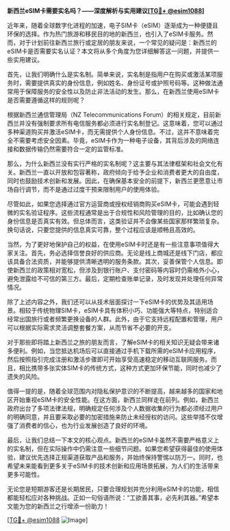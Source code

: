 **新西兰eSIM卡需要实名吗？——深度解析与实用建议[[TG💪+ @esim1088](https://t.me/s/esim1088)]**

近年来，随着全球数字化进程的加速，电子SIM卡（eSIM）逐渐成为一种便捷且环保的选择。作为热门旅游和移民目的地的新西兰，也引入了eSIM卡服务。然而，对于计划前往新西兰旅行或定居的朋友来说，一个常见的疑问是：新西兰的eSIM卡是否需要实名认证？本文将从多个角度为您详细解答这一问题，并提供一些实用建议。

首先，让我们明确什么是实名制。简单来说，实名制是指用户在购买或激活某项服务时，需要提供真实的身份信息，例如姓名、身份证号或护照号码等。这种做法通常用于保障服务的安全性以及防止非法活动的发生。那么，在新西兰使用eSIM卡是否需要遵循这样的规则呢？

根据新西兰通信管理局（NZ Telecommunications Forum）的相关规定，目前新西兰并没有强制要求所有电信服务都必须进行实名制登记。这意味着，您可以通过多种渠道购买并激活eSIM卡，而无需提供个人身份信息。不过，这并不意味着完全不需要考虑安全因素。毕竟，eSIM卡作为一种电子设备，其背后涉及的网络连接和数据传输仍然需要符合一定的监管标准。

那么，为什么新西兰没有实行严格的实名制呢？这主要与其法律框架和社会文化有关。新西兰一直以开放和包容著称，政府倾向于给予企业和消费者更大的自由度，同时也鼓励技术创新和发展。因此，在确保基本安全的前提下，新西兰更愿意让市场自行调节，而不是通过过度干预来限制用户的使用体验。

尽管如此，如果您选择通过官方运营商或授权经销商购买eSIM卡，可能会遇到轻微的实名验证程序。这些流程通常是出于合规性和风险管理的目的，比如确认您的身份信息是否真实有效。但总体而言，这类验证并不会像某些国家那样繁琐复杂。换句话说，只要您提供的信息真实可靠，整个过程应该是顺畅且高效的。

当然，为了更好地保护自己的权益，在使用eSIM卡时还是有一些注意事项值得大家关注。首先，务必选择信誉良好的供应商。无论是线上商城还是线下门店，都应该具备合法资质，并能够提供清晰透明的服务条款。其次，妥善保管个人信息。即使新西兰的政策相对宽松，但涉及到银行账户、支付密码等内容时仍需格外小心，避免泄露给不可信的第三方。最后，定期检查账单记录，及时发现并处理任何异常情况。

除了上述内容之外，我们还可以从技术层面探讨一下eSIM卡的优势及其适用场景。相较于传统物理SIM卡，eSIM卡具有体积小巧、功能强大等特点，特别适合经常出国旅行或者频繁更换设备的人群。此外，由于它支持远程配置和管理，用户可以根据实际需求灵活调整套餐方案，从而节省不必要的开支。

对于那些即将踏上新西兰之旅的朋友而言，了解eSIM卡的相关知识无疑会带来诸多便利。例如，当您抵达机场后可以直接通过手机下载所需的eSIM卡应用程序，然后按照指引完成注册和激活步骤即可开始享受高速稳定的移动互联网服务。而且，相比携带多张实体SIM卡的传统方式，这种方式更加环保节能，同时也减少了遗失的风险。

值得一提的是，随着全球范围内对隐私保护意识的不断提高，越来越多的国家和地区开始重视eSIM卡的安全性能。在这方面，新西兰同样走在前列。例如，新西兰政府出台了多项法律法规，明确规定任何涉及个人数据收集的行为都必须经过用户的明确同意，并且要采取必要的加密措施来防止未经授权的访问。这些举措不仅增强了消费者的信心，也为行业发展创造了良好的环境。

最后，让我们总结一下本文的核心观点。新西兰的eSIM卡虽然不需要严格意义上的实名制，但在实际操作中仍需注意一些细节问题。如果您希望获得最佳的使用体验，建议优先选择正规渠道获取产品和服务，并始终保持警惕以防万一。同时，也希望未来能看到更多关于eSIM卡的技术创新和应用场景拓展，为人们的生活带来更多可能性。

无论您是短期游客还是长期居民，只要合理规划并充分利用eSIM卡的功能，相信都能轻松应对各种挑战。正如一句俗语所说：“工欲善其事，必先利其器。”希望本文能为您的新西兰之行增添一份助力！

[[TG💪+ @esim1088](https://t.me/s/esim1088) ![Image](https://i.postimg.cc/4NQfJmqS/Snipaste-2025-05-13-00-14-12.png)]
